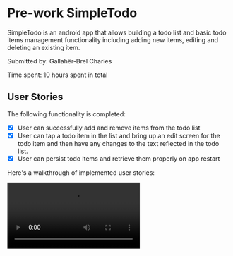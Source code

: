 # Pre-work SimpleTodo
SimpleTodo is an android app that allows building a todo list and basic todo items management functionality including adding new items, editing and deleting an existing item.

Submitted by: Gallahër-Brel Charles

Time spent: 10 hours spent in total

## User Stories

The following functionality is completed:

* [X] User can successfully add and remove items from the todo list
* [X] User can tap a todo item in the list and bring up an edit screen for the todo item and then have any changes to the text reflected in the todo list.
* [X] User can persist todo items and retrieve them properly on app restart

Here's a walkthrough of implemented user stories:

<video src='https://www.dropbox.com/s/utwxnjbf115sz6h/SimpleTodo_walkthrough_001.mp4?dl=true' title='Video Walkthrough' width='' alt='Video Walkthrough' />

## Project Analysis

As part of your pre-work submission, please reflect on the app and answer the following questions below:

**Question 1:** "What are your reactions to the Android app development platform so far? Compare and contrast Android's approach to layouts and user interfaces in past platforms you've used."

**Answer:** Interesting enough but, I sometimes have an hard time with the manipulation of XML files for the UI.

**Question 2:** "Take a moment to reflect on the `ArrayAdapter` used in your pre-work. How would you describe an adapter in this context and what is its function in Android? Why do you think the adapter is important? Explain the purpose of the `convertView` in the `getView` method of the `ArrayAdapter`."

**Answer:** [Enter your answer here in a paragraph or two].

## Notes

Working of `Intent` wasn't obvious at first.

## License

GNU General Public License v3.0
